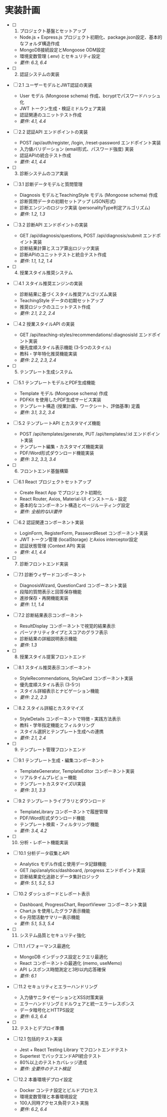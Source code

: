 # 実装計画

- [ ] 1. プロジェクト基盤とセットアップ
  - Node.js + Express.js プロジェクト初期化、package.json設定、基本的なフォルダ構造作成
  - MongoDB接続設定とMongoose ODM設定
  - 環境変数管理 (.env) とセキュリティ設定
  - _要件: 6.3, 6.4_

- [ ] 2. 認証システムの実装
- [ ] 2.1 ユーザーモデルとJWT認証の実装
  - User モデル (Mongoose schema) 作成、bcryptでパスワードハッシュ化
  - JWT トークン生成・検証ミドルウェア実装
  - 認証関連のユニットテスト作成
  - _要件: 4.1, 4.4_

- [ ] 2.2 認証API エンドポイントの実装
  - POST /api/auth/register, /login, /reset-password エンドポイント実装
  - 入力値バリデーション (email形式、パスワード強度) 実装
  - 認証APIの統合テスト作成
  - _要件: 4.1, 4.4_

- [ ] 3. 診断システムのコア実装
- [ ] 3.1 診断データモデルと質問管理
  - Diagnosis モデルとTeachingStyle モデル (Mongoose schema) 作成
  - 診断質問データの初期セットアップ (JSON形式)
  - 診断エンジンのロジック実装 (personalityType判定アルゴリズム)
  - _要件: 1.2, 1.3_

- [ ] 3.2 診断API エンドポイントの実装
  - GET /api/diagnosis/questions, POST /api/diagnosis/submit エンドポイント実装
  - 診断結果計算とスコア算出ロジック実装
  - 診断APIのユニットテストと統合テスト作成
  - _要件: 1.1, 1.2, 1.4_

- [ ] 4. 授業スタイル推奨システム
- [ ] 4.1 スタイル推奨エンジンの実装
  - 診断結果に基づくスタイル推奨アルゴリズム実装
  - TeachingStyle データの初期セットアップ
  - 推奨ロジックのユニットテスト作成
  - _要件: 2.1, 2.2, 2.4_

- [ ] 4.2 授業スタイルAPI の実装
  - GET /api/teaching-styles/recommendations/:diagnosisId エンドポイント実装
  - 優先度順スタイル表示機能 (3-5つのスタイル)
  - 教科・学年特化推奨機能実装
  - _要件: 2.2, 2.3, 2.4_

- [ ] 5. テンプレート生成システム
- [ ] 5.1 テンプレートモデルとPDF生成機能
  - Template モデル (Mongoose schema) 作成
  - PDFKit を使用したPDF生成サービス実装
  - テンプレート構造 (授業計画、ワークシート、評価基準) 定義
  - _要件: 3.1, 3.2, 3.4_

- [ ] 5.2 テンプレートAPI とカスタマイズ機能
  - POST /api/templates/generate, PUT /api/templates/:id エンドポイント実装
  - テンプレート編集・カスタマイズ機能実装
  - PDF/Word形式ダウンロード機能実装
  - _要件: 3.2, 3.3, 3.4_

- [ ] 6. フロントエンド基盤構築
- [ ] 6.1 React プロジェクトセットアップ
  - Create React App でプロジェクト初期化
  - React Router, Axios, Material-UI インストール・設定
  - 基本的なコンポーネント構造とページルーティング設定
  - _要件: 全般的なUI要件_

- [ ] 6.2 認証関連コンポーネント実装
  - LoginForm, RegisterForm, PasswordReset コンポーネント実装
  - JWT トークン管理 (localStorage) とAxios interceptor設定
  - 認証状態管理 (Context API) 実装
  - _要件: 4.1, 4.4_

- [ ] 7. 診断フロントエンド実装
- [ ] 7.1 診断ウィザードコンポーネント
  - DiagnosisWizard, QuestionCard コンポーネント実装
  - 段階的質問表示と回答保存機能
  - 進捗保存・再開機能実装
  - _要件: 1.1, 1.4_

- [ ] 7.2 診断結果表示コンポーネント
  - ResultDisplay コンポーネントで視覚的結果表示
  - パーソナリティタイプとスコアのグラフ表示
  - 診断結果の詳細説明表示機能
  - _要件: 1.3_

- [ ] 8. 授業スタイル提案フロントエンド
- [ ] 8.1 スタイル推奨表示コンポーネント
  - StyleRecommendations, StyleCard コンポーネント実装
  - 優先度順スタイル表示 (3-5つ)
  - スタイル詳細表示とナビゲーション機能
  - _要件: 2.2, 2.3_

- [ ] 8.2 スタイル詳細とカスタマイズ
  - StyleDetails コンポーネントで特徴・実践方法表示
  - 教科・学年指定機能とフィルタリング
  - スタイル選択とテンプレート生成への連携
  - _要件: 2.1, 2.4_

- [ ] 9. テンプレート管理フロントエンド
- [ ] 9.1 テンプレート生成・編集コンポーネント
  - TemplateGenerator, TemplateEditor コンポーネント実装
  - リアルタイムプレビュー機能
  - テンプレートカスタマイズUI実装
  - _要件: 3.1, 3.3_

- [ ] 9.2 テンプレートライブラリとダウンロード
  - TemplateLibrary コンポーネントで履歴管理
  - PDF/Word形式ダウンロード機能
  - テンプレート検索・フィルタリング機能
  - _要件: 3.4, 4.2_

- [ ] 10. 分析・レポート機能実装
- [ ] 10.1 分析データ収集とAPI
  - Analytics モデル作成と使用データ記録機能
  - GET /api/analytics/dashboard, /progress エンドポイント実装
  - 診断結果変化追跡とデータ集計ロジック
  - _要件: 5.1, 5.2, 5.3_

- [ ] 10.2 ダッシュボードとレポート表示
  - Dashboard, ProgressChart, ReportViewer コンポーネント実装
  - Chart.js を使用したグラフ表示機能
  - 6ヶ月間活動サマリー表示機能
  - _要件: 5.1, 5.3, 5.4_

- [ ] 11. システム品質とセキュリティ強化
- [ ] 11.1 パフォーマンス最適化
  - MongoDB インデックス設定とクエリ最適化
  - React コンポーネントの最適化 (memo, useMemo)
  - API レスポンス時間測定と3秒以内応答確保
  - _要件: 6.1_

- [ ] 11.2 セキュリティとエラーハンドリング
  - 入力値サニタイゼーションとXSS対策実装
  - エラーハンドリングミドルウェアと統一エラーレスポンス
  - データ暗号化とHTTPS設定
  - _要件: 6.3, 6.4_

- [ ] 12. テストとデプロイ準備
- [ ] 12.1 包括的テスト実装
  - Jest + React Testing Library でフロントエンドテスト
  - Supertest でバックエンドAPI統合テスト
  - 80%以上のテストカバレッジ達成
  - _要件: 全要件のテスト検証_

- [ ] 12.2 本番環境デプロイ設定
  - Docker コンテナ設定とビルドプロセス
  - 環境変数管理と本番環境設定
  - 100人同時アクセス負荷テスト実施
  - _要件: 6.2, 6.4_